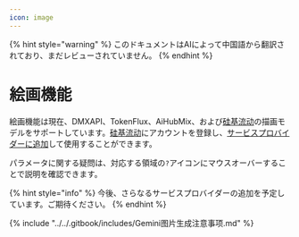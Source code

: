 ```yaml
---
icon: image
---
```


{% hint style="warning" %}
このドキュメントはAIによって中国語から翻訳されており、まだレビューされていません。
{% endhint %}

# 絵画機能

絵画機能は現在、DMXAPI、TokenFlux、AiHubMix、および[硅基流动](../../pre-basic/providers/siliconcloud.md)の描画モデルをサポートしています。[硅基流动](https://www.siliconflow.cn/)にアカウントを登録し、[サービスプロバイダーに追加](settings/providers.md)して使用することができます。

パラメータに関する疑問は、対応する領域の`?`アイコンにマウスオーバーすることで説明を確認できます。

{% hint style="info" %}
今後、さらなるサービスプロバイダーの追加を予定しています。ご期待ください。
{% endhint %}

{% include "../../.gitbook/includes/Gemini图片生成注意事项.md" %}